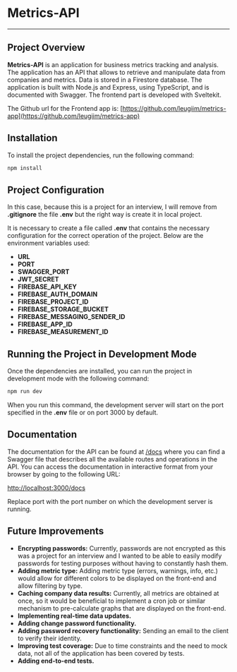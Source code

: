 # Metrics-API

---

## Project Overview

**Metrics-API** is an application for business metrics tracking and analysis. The application has an API that allows to retrieve and manipulate data from companies and metrics. Data is stored in a Firestore database. The application is built with Node.js and Express, using TypeScript, and is documented with Swagger. The frontend part is developed with Sveltekit.

The Github url for the Frontend app is: [https://github.com/leugiim/metrics-app](https://github.com/leugiim/metrics-app)


## Installation

To install the project dependencies, run the following command:

```bash
npm install
```

## Project Configuration

In this case, because this is a project for an interview, I will remove from **.gitignore** the file **.env** but the right way is create it in local project.

It is necessary to create a file called **.env** that contains the necessary configuration for the correct operation of the project. Below are the environment variables used:

- **URL**
- **PORT**
- **SWAGGER_PORT**
- **JWT_SECRET**
- **FIREBASE_API_KEY**
- **FIREBASE_AUTH_DOMAIN**
- **FIREBASE_PROJECT_ID**
- **FIREBASE_STORAGE_BUCKET**
- **FIREBASE_MESSAGING_SENDER_ID**
- **FIREBASE_APP_ID**
- **FIREBASE_MEASUREMENT_ID**

## Running the Project in Development Mode

Once the dependencies are installed, you can run the project in development mode with the following command:

```bash
npm run dev
```

When you run this command, the development server will start on the port specified in the **.env** file or on port 3000 by default.

## Documentation

The documentation for the API can be found at [/docs](http://localhost:3000/docs) where you can find a Swagger file that describes all the available routes and operations in the API. You can access the documentation in interactive format from your browser by going to the following URL:

[http://localhost:3000/docs](http://localhost:3000/docs)

Replace port with the port number on which the development server is running.

## Future Improvements

- **Encrypting passwords:** Currently, passwords are not encrypted as this was a project for an interview and I wanted to be able to easily modify passwords for testing purposes without having to constantly hash them.
- **Adding metric type:** Adding metric type (errors, warnings, info, etc.) would allow for different colors to be displayed on the front-end and allow filtering by type.
- **Caching company data results:** Currently, all metrics are obtained at once, so it would be beneficial to implement a cron job or similar mechanism to pre-calculate graphs that are displayed on the front-end.
- **Implementing real-time data updates.**
- **Adding change password functionality.**
- **Adding password recovery functionality:** Sending an email to the client to verify their identity.
- **Improving test coverage:** Due to time constraints and the need to mock data, not all of the application has been covered by tests.
- **Adding end-to-end tests.**